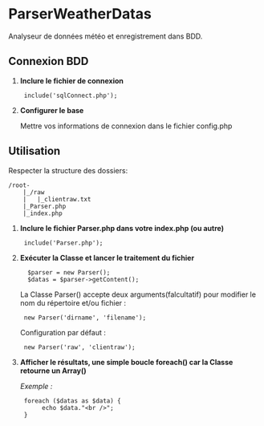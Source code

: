 # ParserWeatherDatas
Analyseur de données météo et enregistrement dans BDD.

## Connexion BDD

1. **Inclure le fichier de connexion**

        include('sqlConnect.php');

2. **Configurer le base**

    Mettre vos informations de connexion dans le fichier config.php

## Utilisation
Respecter la structure des dossiers:

    /root-  
        |_/raw  
        |   |_clientraw.txt  
        |_Parser.php  
        |_index.php  

1. **Inclure le fichier Parser.php dans votre index.php (ou autre)**

        include('Parser.php');

2. **Exécuter la Classe et lancer le traitement du fichier**

         $parser = new Parser();
         $datas = $parser->getContent();

    La Classe Parser() accepte deux arguments(falcultatif) pour modifier le nom du répertoire et/ou fichier :

        new Parser('dirname', 'filename');

    Configuration par défaut :

        new Parser('raw', 'clientraw');

3. **Afficher le résultats, une simple boucle foreach() car la Classe retourne un Array()**

    *Exemple :*

        foreach ($datas as $data) {
             echo $data."<br />";
        }